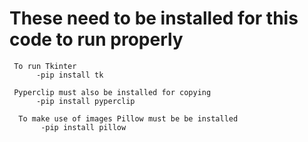 # These need to be installed for this code to run properly


     To run Tkinter 
          -pip install tk
          
     Pyperclip must also be installed for copying 
          -pip install pyperclip

      To make use of images Pillow must be be installed
           -pip install pillow   
           
